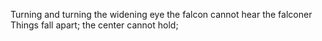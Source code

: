 Turning and turning the widening eye
the falcon cannot hear the falconer
Things fall apart; the center cannot hold;
